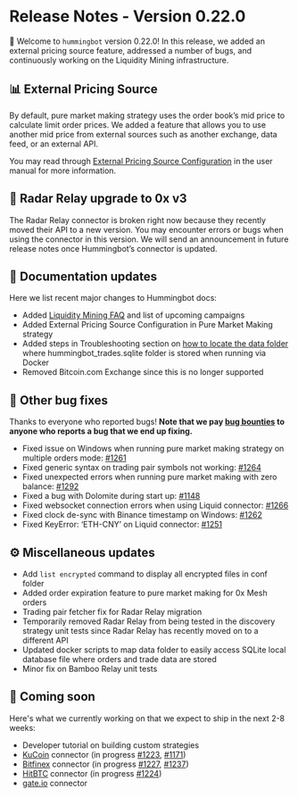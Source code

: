 # Release Notes - Version 0.22.0

🚀 Welcome to `hummingbot` version 0.22.0! In this release, we added an external pricing source feature, addressed a number of bugs, and continuously working on the Liquidity Mining infrastructure.


## 📊 External Pricing Source

By default, pure market making strategy uses the order book’s mid price to calculate limit order prices. We added a feature that allows you to use another mid price from external sources such as another exchange, data feed, or an external API.

You may read through [External Pricing Source Configuration](/strategies/pure-market-making/#external-pricing-source-configuration) in the user manual for more information.


## 🔗 Radar Relay upgrade to 0x v3

The Radar Relay connector is broken right now because they recently moved their API to a new version. You may encounter errors or bugs when using the connector in this version. We will send an announcement in future release notes once Hummingbot’s connector is updated.


## 📓 Documentation updates

Here we list recent major changes to Hummingbot docs:

* Added [Liquidity Mining FAQ](/liquidity-mining/faq/) and list of upcoming campaigns
* Added External Pricing Source Configuration in Pure Market Making strategy
* Added steps in Troubleshooting section on [how to locate the data folder](/support/troubleshooting/general/#how-to-locate-data-folder-or-hummingbot_tradessqlite-when-running-hummingbot-via-docker) where hummingbot_trades.sqlite folder is stored when running via Docker
* Removed Bitcoin.com Exchange since this is no longer supported


## 🐞 Other bug fixes

Thanks to everyone who reported bugs! **Note that we pay [bug bounties](/support/bug-bounty-program) to anyone who reports a bug that we end up fixing.**

* Fixed issue on Windows when running pure market making strategy on multiple orders mode: [#1261](https://github.com/CoinAlpha/hummingbot/issues/1261)
* Fixed generic syntax on trading pair symbols not working: [#1264](https://github.com/CoinAlpha/hummingbot/issues/1264)
* Fixed unexpected errors when running pure market making with zero balance: [#1292](https://github.com/CoinAlpha/hummingbot/issues/1292) 
* Fixed a bug with Dolomite during start up: [#1148](https://github.com/CoinAlpha/hummingbot/issues/1148)
* Fixed websocket connection errors when using Liquid connector: [#1266](https://github.com/CoinAlpha/hummingbot/issues/1266)
* Fixed clock de-sync with Binance timestamp on Windows: [#1262](https://github.com/CoinAlpha/hummingbot/issues/1262)
* Fixed KeyError: ‘ETH-CNY’ on Liquid connector: [#1251](https://github.com/CoinAlpha/hummingbot/issues/1251)


## ⚙️ Miscellaneous updates

* Add `list encrypted` command to display all encrypted files in conf folder
* Added order expiration feature to pure market making for 0x Mesh orders
* Trading pair fetcher fix for Radar Relay migration 
* Temporarily removed Radar Relay from being tested in the discovery strategy unit tests since Radar Relay has recently moved on to a different API
* Updated docker scripts to map data folder to easily access SQLite local database file where orders and trade data are stored
* Minor fix on Bamboo Relay unit tests


## 🚀 Coming soon

Here's what we currently working on that we expect to ship in the next 2-8 weeks:

* Developer tutorial on building custom strategies
* [KuCoin](https://www.kucoin.com/) connector (in progress [#1223](https://github.com/CoinAlpha/hummingbot/pull/1223), [#1171](https://github.com/CoinAlpha/hummingbot/pull/1171))
* [Bitfinex](https://www.bitfinex.com/) connector (in progress [#1227](https://github.com/CoinAlpha/hummingbot/pull/1227), [#1237](https://github.com/CoinAlpha/hummingbot/pull/1237))
* [HitBTC](https://hitbtc.com/) connector (in progress [#1224](https://github.com/CoinAlpha/hummingbot/pull/1224))
* [gate.io](https://gate.io) connector